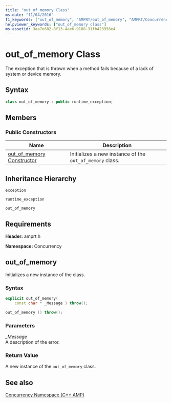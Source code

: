 ```yaml
---
title: "out_of_memory Class"
ms.date: "11/04/2016"
f1_keywords: ["out_of_memory", "AMPRT/out_of_memory", "AMPRT/Concurrency::out_of_memory::out_of_memory"]
helpviewer_keywords: ["out_of_memory class"]
ms.assetid: 3aa7e682-8f13-4ae6-9188-31fb423956e4
---
```

# out_of_memory Class

The exception that is thrown when a method fails because of a lack of system or device memory.

## Syntax

```cpp
class out_of_memory : public runtime_exception;
```

## Members

### Public Constructors

|Name|Description|
|----------|-----------------|
|[out_of_memory Constructor](#ctor)|Initializes a new instance of the `out_of_memory` class.|

## Inheritance Hierarchy

`exception`

`runtime_exception`

`out_of_memory`

## Requirements

**Header:** amprt.h

**Namespace:** Concurrency

## <a name="ctor"></a> out_of_memory

Initializes a new instance of the class.

### Syntax

```cpp
explicit out_of_memory(
    const char * _Message ) throw();

out_of_memory () throw();
```

### Parameters

*_Message*<br/>
A description of the error.

### Return Value

A new instance of the `out_of_memory` class.

## See also

[Concurrency Namespace (C++ AMP)](concurrency-namespace-cpp-amp.md)
